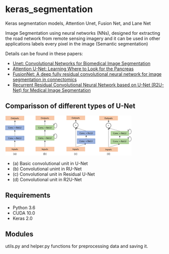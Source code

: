 # keras_segmentation
Keras segmentation models, Attention Unet, Fusion Net, and Lane Net

Image Segmentation using neural networks (NNs), designed for extracting the road network from remote sensing imagery and it can be used in other applications labels every pixel in the image (Semantic segmentation) 

Details can be found in these papers:

* [Unet: Convolutional Networks for Biomedical Image Segmentation](https://arxiv.org/abs/1505.04597)
* [Attention U-Net: Learning Where to Look for the Pancreas](https://arxiv.org/abs/1804.03999)
* [FusionNet: A deep fully residual convolutional neural network for image segmentation in connectomics](https://arxiv.org/pdf/1612.05360)
* [Recurrent Residual Convolutional Neural Network based on U-Net (R2U-Net) for Medical Image Segmentation](https://arxiv.org/abs/1802.06955)

## Comparisson of different types of U-Net
![types U-Net](Images/runet.png)


* (a) Basic convolutional unit in U-Net
* (b) Convolutional unint in RU-Net
* (c) Convolutional unit in Residual U-Net
* (d) Convolutional unit in R2U-Net


## Requirements
* Python 3.6
* CUDA 10.0
* Keras 2.0


## Modules
utils.py and helper.py 
functions for preprocessing data and saving it.
